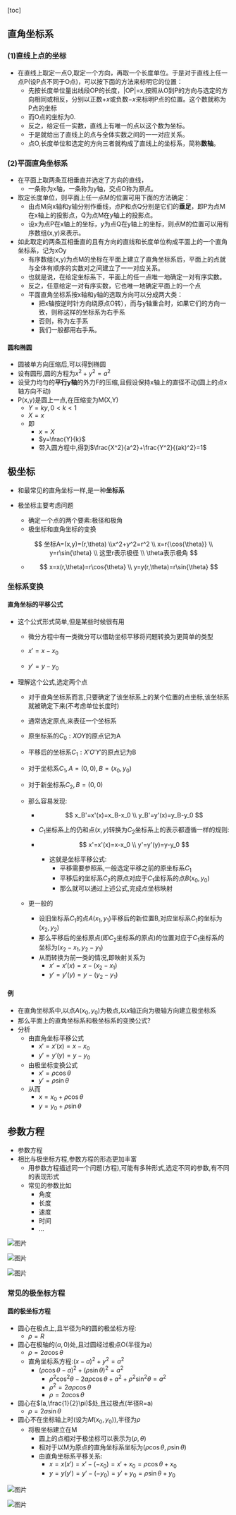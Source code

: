 [toc]

## 直角坐标系

### (1)直线上点的坐标

- 在直线上取定一点O,取定一个方向，再取一个长度单位。于是对于直线上任一点P(设P点不同于O点)，可以按下面的方法来标明它的位置：
  - 先按长度单位量出线段OP的长度，|OP|=x,按照从O到P的方向与选定的方向相同或相反，分别以正数$+x$或负数$-x$来标明P点的位置。这个数就称为P点的坐标
  - 而O点的坐标为0.
  - 反之，给定任一实数，直线上有唯一的点以这个数为坐标。
  - 于是就给出了直线上的点与全体实数之间的一一对应关系。
  - 点O,长度单位和选定的方向三者就构成了直线上的坐标系，简称**数轴**。

### (2)平面直角坐标系

- 在平面上取两条互相垂直并选定了方向的直线，
  - 一条称为x轴，一条称为y轴，交点O称为原点。
- 取定长度单位，则平面上任一点M的位置可用下面的方法确定：
  - 由点M向x轴和y轴分别作垂线，点P和点Q分别是它们的**垂足**，即P为点M在x轴上的投影点，Q为点M在y轴上的投影点。
  - 设x为点P在x轴上的坐标，y为点Q在y轴上的坐标，则点M的位置可以用有序数组(x,y)来表示。
- 如此取定的两条互相垂直的且有方向的直线和长度单位构成平面上的一个直角坐标系，记为xOy
  - 有序数组(x,y)为点M的坐标在平面上建立了直角坐标系后，平面上的点就与全体有顺序的实数对之间建立了一一对应关系。
  - 也就是说，在给定坐标系下，平面上的任一点唯一地确定一对有序实数。
  - 反之，任意给定一对有序实数，它也唯一地确定平面上的一个点
  - 平面直角坐标系按x轴和y轴的选取方向可以分成两大类：
    - 把x轴按逆时针方向绕原点O转），而与y轴重合时，如果它们的方向一致，则称这样的坐标系为右手系
    - 否则，称为左手系
    - 我们一般都用右手系。

#### 圆和椭圆

- 圆被单方向压缩后,可以得到椭圆
- 设有圆形,圆的方程为$x^2+y^2=a^2$
- 设受力均匀的**平行y轴**的外力F的压缩,且假设保持x轴上的直径不动(圆上的点x轴方向不动)
- P(x,y)是圆上一点,在压缩变为M(X,Y)
  - $Y=ky,0<k<1$
  - $X=x$
  - 即
    - $x=X$
    - $y=\frac{Y}{k}$
    - 带入圆方程中,得到$\frac{X^2}{a^2}+\frac{Y^2}{(ak)^2}=1$

## 极坐标

- 和最常见的直角坐标一样,是一种**坐标系**

- 极坐标主要考虑问题

  - 确定一个点的两个要素:极径和极角
  - 极坐标和直角坐标的变换

  $$
  坐标A=(x,y)=(r,\theta)
  \\x^2+y^2=r^2
  \\
  x=r{\cos{\theta}}
  \\
  y=r\sin{\theta}
  \\
  这里r表示极径
  \\
  \theta表示极角
  $$

  - $$
    x=x(r,\theta)=r\cos{\theta}
    \\
    y=y(r,\theta)=r\sin{\theta}
    $$




### 坐标系变换

#### 直角坐标的平移公式

- 这个公式形式简单,但是某些时候很有用

  - 微分方程中有一类微分可以借助坐标平移将问题转换为更简单的类型

  - $x'=x-x_0$

  - $y'=y-y_0$

- 理解这个公式,选定两个点

  - 对于直角坐标系而言,只要确定了该坐标系上的某个位置的点坐标,该坐标系就被确定下来(不考虑单位长度时)

  - 通常选定原点,来表征一个坐标系

  - 原坐标系的$C_0:XOY$的原点记为A

  - 平移后的坐标系$C_1:X'O'Y'$的原点记为B

  - 对于坐标系$C_{1},A=(0,0),B=(x_0,y_0)$

  - 对于新坐标系$C_2,B=(0,0)$

  - 那么容易发现:

    - $$
      x_B'=x'(x)=x_B-x_0
      \\
      y_B'=y'(x)=y_B-y_0
      $$

    - $C_1$坐标系上的仍和点$(x,y)$转换为$C_2$坐标系上的表示都遵循一样的规则:

    - $$
      x'=x'(x)=x-x_0
      \\
      y'=y'(y)=y-y_0
      $$

      - 这就是坐标平移公式:
        - 平移需要参照系,一般选定平移之前的原坐标系$C_1$
        - 平移后的坐标系$C_2$的原点对应于$C_1$坐标系的点$B(x_0,y_0)$
        - 那么就可以通过上述公式,完成点坐标映射

  - 更一般的

    - 设旧坐标系$C_1$的点$A(x_1,y_1)$平移后的新位置B,对应坐标系$C_1$的坐标为$(x_2,y_2)$
    - 那么平移后的坐标原点(即$C_2$坐标系的原点)的位置对应于$C_1$坐标系的坐标为$(x_2-x_1,y_2-y_1)$
    - 从而转换为前一类的情况,即映射关系为
      - $x'=x'(x)=x-(x_2-x_1)$
      - $y'=y'(y)=y-(y_2-y_1)$

#### 例

- 在直角坐标系中,以点$A(x_0,y_0)$为极点,以$x$轴正向为极轴方向建立极坐标系
- 那么平面上的直角坐标系和极坐标系的变换公式?
- 分析
  - 由直角坐标平移公式
    - $x'=x'(x)=x-x_0$
    - $y'=y'(y)=y-y_0$
  - 由极坐标变换公式
    - $x'=\rho{\cos{\theta}}$
    - $y'=\rho{\sin{\theta}}$
  - 从而
    - $x=x_0+\rho\cos{\theta}$
    - $y=y_0+\rho\sin{\theta}$



## 参数方程

- 参数方程
- 相比与极坐标方程,参数方程的形态更加丰富
  - 用参数方程描述同一个问题(方程),可能有多种形式,选定不同的参数,有不同的表现形式
  - 常见的参数比如
    - 角度
    - 长度
    - 速度
    - 时间
    - ...

![图片](https://img-blog.csdnimg.cn/img_convert/5b197ab88c46b925e149e595d40a82d8.png)

![图片](https://img-blog.csdnimg.cn/img_convert/83a8e91adca90d56cd5fc2b7d3e12842.png)



![图片](https://img-blog.csdnimg.cn/img_convert/86da6f167d3134b60535c14638a811d7.png)

### 常见的极坐标方程

#### 圆的极坐标方程

- 圆心在极点上,且半径为R的圆的极坐标方程:
  - $\rho=R$
- 圆心在极轴的$(a,0)$处,且过圆经过极点O(半径为a)
  - $\rho=2a\cos{\theta}$
  - 直角坐标系方程:$(x-a)^2+y^2=a^2$
    - $(\rho\cos{\theta}-a)^2+(\rho\sin{\theta})^2=a^2$
      - $\rho^2\cos^2{\theta}-2a\rho{\cos{\theta}}+a^2+\rho^2\sin^2{\theta}=a^2$
      - $\rho^2=2a\rho\cos{\theta}$
      - $\rho=2a\cos{\theta}$
- 圆心在$(a,\frac{1}{2}\pi)$处,且过极点(半径R=a)
  - $\rho=2a\sin{\theta}$
- 圆心不在坐标轴上时(设为$M(x_0,y_0)$),半径为$\rho$
  - 将极坐标建立在M
    - 圆上的点相对于极坐标可以表示为$(\rho,\theta)$
    - 相对于以M为原点的直角坐标系坐标为$(\rho\cos{\theta},\rho\sin{\theta})$
    - 由直角坐标系平移关系:
      - $x=x(x')=x'-(-x_0)=x'+x_0=\rho\cos{\theta}+x_0$
      - $y=y(y')=y'-(-y_0)=y'+y_0=\rho\sin{\theta}+y_0$

![图片](https://img-blog.csdnimg.cn/img_convert/bb462bacced0262f0f7ff6d85c36eb86.png)

![图片](https://img-blog.csdnimg.cn/img_convert/452951e28173a01776f6f03893017983.png)

